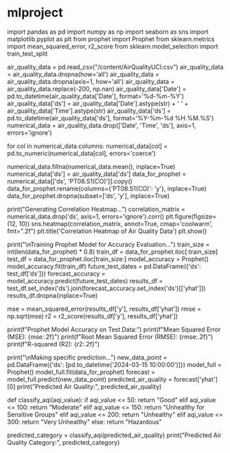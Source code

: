 # mlproject

import pandas as pd
import numpy as np
import seaborn as sns
import matplotlib.pyplot as plt
from prophet import Prophet
from sklearn.metrics import mean_squared_error, r2_score
from sklearn.model_selection import train_test_split

air_quality_data = pd.read_csv("/content/AirQualityUCI.csv")
air_quality_data = air_quality_data.dropna(how='all')
air_quality_data = air_quality_data.dropna(axis=1, how='all')
air_quality_data = air_quality_data.replace(-200, np.nan)
air_quality_data['Date'] = pd.to_datetime(air_quality_data['Date'], format='%d-%m-%Y')
air_quality_data['ds'] = air_quality_data['Date'].astype(str) + ' ' + air_quality_data['Time'].astype(str)
air_quality_data['ds'] = pd.to_datetime(air_quality_data['ds'], format='%Y-%m-%d %H.%M.%S')
numerical_data = air_quality_data.drop(['Date', 'Time', 'ds'], axis=1, errors='ignore')

for col in numerical_data.columns:
    numerical_data[col] = pd.to_numeric(numerical_data[col], errors='coerce')

numerical_data.fillna(numerical_data.mean(), inplace=True)
numerical_data['ds'] = air_quality_data['ds']
data_for_prophet = numerical_data[['ds', 'PT08.S1(CO)']].copy()
data_for_prophet.rename(columns={'PT08.S1(CO)': 'y'}, inplace=True)
data_for_prophet.dropna(subset=['ds', 'y'], inplace=True)

print("Generating Correlation Heatmap...")
correlation_matrix = numerical_data.drop('ds', axis=1, errors='ignore').corr()
plt.figure(figsize=(12, 10))
sns.heatmap(correlation_matrix, annot=True, cmap='coolwarm', fmt=".2f")
plt.title('Correlation Heatmap of Air Quality Data')
plt.show()

print("\nTraining Prophet Model for Accuracy Evaluation...")
train_size = int(len(data_for_prophet) * 0.8)
train_df = data_for_prophet.iloc[:train_size]
test_df = data_for_prophet.iloc[train_size:]
model_accuracy = Prophet()
model_accuracy.fit(train_df)
future_test_dates = pd.DataFrame({'ds': test_df['ds']})
forecast_accuracy = model_accuracy.predict(future_test_dates)
results_df = test_df.set_index('ds').join(forecast_accuracy.set_index('ds')[['yhat']])
results_df.dropna(inplace=True)

mse = mean_squared_error(results_df['y'], results_df['yhat'])
rmse = np.sqrt(mse)
r2 = r2_score(results_df['y'], results_df['yhat'])

print(f"Prophet Model Accuracy on Test Data:")
print(f"Mean Squared Error (MSE): {mse:.2f}")
print(f"Root Mean Squared Error (RMSE): {rmse:.2f}")
print(f"R-squared (R2): {r2:.2f}")

print("\nMaking specific prediction...")
new_data_point = pd.DataFrame({'ds': [pd.to_datetime('2024-03-15 10:00:00')]})
model_full = Prophet()
model_full.fit(data_for_prophet)
forecast = model_full.predict(new_data_point)
predicted_air_quality = forecast['yhat'][0]
print("Predicted Air Quality:", predicted_air_quality)

def classify_aqi(aqi_value):
    if aqi_value <= 50:
        return "Good"
    elif aqi_value <= 100:
        return "Moderate"
    elif aqi_value <= 150:
        return "Unhealthy for Sensitive Groups"
    elif aqi_value <= 200:
        return "Unhealthy"
    elif aqi_value <= 300:
        return "Very Unhealthy"
    else:
        return "Hazardous"

predicted_category = classify_aqi(predicted_air_quality)
print("Predicted Air Quality Category:", predicted_category)
